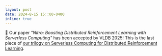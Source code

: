 ```yaml
---
layout: post
date: 2024-8-15 15::00-0400
inline: true
---
```


:pencil: Our paper *"Nitro: Boosting Distributed Reinforcement Learning with Serverless Computing"* has been accepted by VLDB 2025! This is the last piece of [our trilogy on Serverless Computing for Distributed Reinforcement Learning](./projects/6_project/). 
